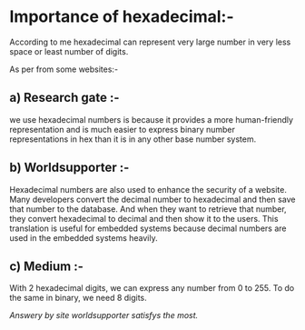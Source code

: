 # Importance of hexadecimal:-

According to me hexadecimal can represent very large number in very less space or least number of digits.

As per from some websites:-
## a) Research gate :-

we use hexadecimal numbers is because it provides a more human-friendly representation and is much easier to express binary number representations in hex than it is in any other base number system.

## b) Worldsupporter :-

Hexadecimal numbers are also used to enhance the security of a website. Many developers convert the decimal number to hexadecimal and then save that number to the database. And when they want to retrieve that number, they convert hexadecimal to decimal and then show it to the users. This translation is useful for embedded systems because decimal numbers are used in the embedded systems heavily. 

## c) Medium :-

With 2 hexadecimal digits, we can express any number from 0 to 255. To do the same in binary, we need 8 digits.


*Answery by site worldsupporter satisfys the most.*
